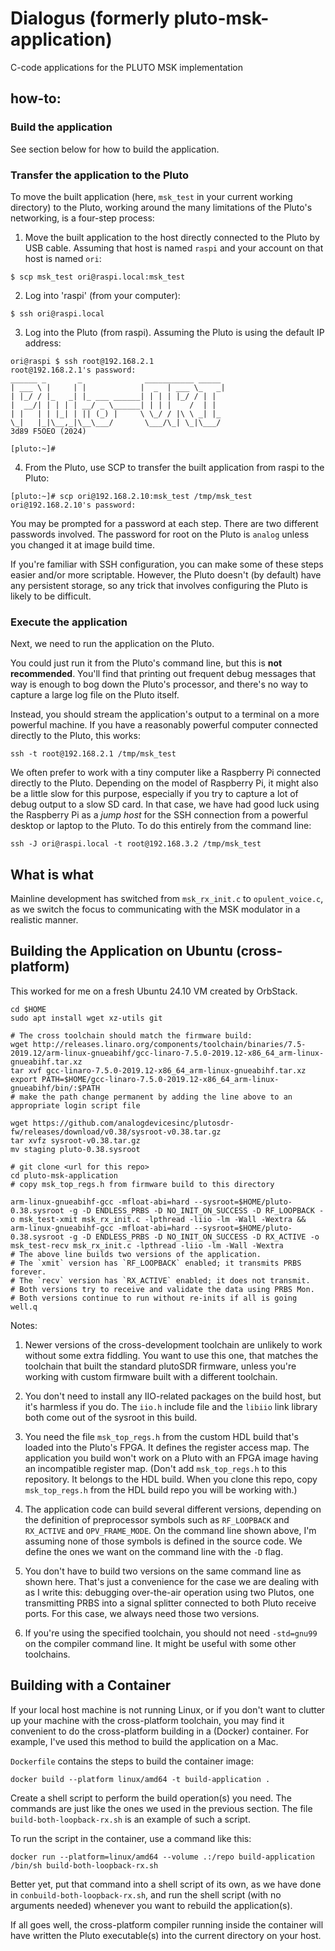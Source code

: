 # Dialogus (formerly pluto-msk-application)
C-code applications for the PLUTO MSK implementation 

## how-to:

### Build the application

See section below for how to build the application.

### Transfer the application to the Pluto

To move the built application (here, `msk_test` in your current
working directory) to the Pluto, working around the many limitations
of the Pluto's networking, is a four-step process:

1. Move the built application to the host directly connected
to the Pluto by USB cable. Assuming that host is named `raspi`
and your account on that host is named `ori`:
```
$ scp msk_test ori@raspi.local:msk_test
```

2. Log into 'raspi' (from your computer):
```
$ ssh ori@raspi.local
```

3. Log into the Pluto (from raspi). Assuming the Pluto is using
the default IP address:
```
ori@raspi $ ssh root@192.168.2.1
root@192.168.2.1's password: 
______ _       _              ___________ _____ 
| ___ \ |     | |            |  _  | ___ \_   _|
| |_/ / |_   _| |_ ___ ______| | | | |_/ / | |  
|  __/| | | | | __/ _ \______| | | |    /  | |  
| |   | | |_| | || (_) |     \ \_/ / |\ \ _| |_ 
\_|   |_|\__,_|\__\___/       \___/\_| \_|\___/ 
3d89 F5OEO (2024)

[pluto:~]#
```

4. From the Pluto, use SCP to transfer the built application
from raspi to the Pluto:
```
[pluto:~]# scp ori@192.168.2.10:msk_test /tmp/msk_test
ori@192.168.2.10's password:
```

You may be prompted for a password at each step. There are
two different passwords involved. The password for root
on the Pluto is `analog` unless you changed it at image
build time.

If you're familiar with SSH configuration, you can make
some of these steps easier and/or more scriptable. However,
the Pluto doesn't (by default) have any persistent storage,
so any trick that involves configuring the Pluto is likely
to be difficult.

### Execute the application

Next, we need to run the application on the Pluto.

You could just run it from the Pluto's command line, but
this is __not recommended__. You'll find that printing out
frequent debug messages that way is enough to bog down the
Pluto's processor, and there's no way to capture a large
log file on the Pluto itself.

Instead, you should stream the application's output to
a terminal on a more powerful machine. If you have a
reasonably powerful computer connected directly to the
Pluto, this works:
```
ssh -t root@192.168.2.1 /tmp/msk_test
```

We often prefer to work with a tiny computer like a
Raspberry Pi connected directly to the Pluto. Depending
on the model of Raspberry Pi, it might also be a little
slow for this purpose, especially if you try to capture
a lot of debug output to a slow SD card. In that case,
we have had good luck using the Raspberry Pi as a
_jump host_ for the SSH connection from a powerful
desktop or laptop to the Pluto. To do this entirely
from the command line:
```
ssh -J ori@raspi.local -t root@192.168.3.2 /tmp/msk_test
```

## What is what

Mainline development has switched from `msk_rx_init.c`
to `opulent_voice.c`, as we switch the focus to communicating
with the MSK modulator in a realistic manner.

## Building the Application on Ubuntu (cross-platform)

This worked for me on a fresh Ubuntu 24.10 VM created by OrbStack.

```
cd $HOME
sudo apt install wget xz-utils git

# The cross toolchain should match the firmware build:
wget http://releases.linaro.org/components/toolchain/binaries/7.5-2019.12/arm-linux-gnueabihf/gcc-linaro-7.5.0-2019.12-x86_64_arm-linux-gnueabihf.tar.xz
tar xvf gcc-linaro-7.5.0-2019.12-x86_64_arm-linux-gnueabihf.tar.xz
export PATH=$HOME/gcc-linaro-7.5.0-2019.12-x86_64_arm-linux-gnueabihf/bin/:$PATH
# make the path change permanent by adding the line above to an appropriate login script file

wget https://github.com/analogdevicesinc/plutosdr-fw/releases/download/v0.38/sysroot-v0.38.tar.gz
tar xvfz sysroot-v0.38.tar.gz 
mv staging pluto-0.38.sysroot

# git clone <url for this repo>
cd pluto-msk-application
# copy msk_top_regs.h from firmware build to this directory

arm-linux-gnueabihf-gcc -mfloat-abi=hard --sysroot=$HOME/pluto-0.38.sysroot -g -D ENDLESS_PRBS -D NO_INIT_ON_SUCCESS -D RF_LOOPBACK -o msk_test-xmit msk_rx_init.c -lpthread -liio -lm -Wall -Wextra && arm-linux-gnueabihf-gcc -mfloat-abi=hard --sysroot=$HOME/pluto-0.38.sysroot -g -D ENDLESS_PRBS -D NO_INIT_ON_SUCCESS -D RX_ACTIVE -o msk_test-recv msk_rx_init.c -lpthread -liio -lm -Wall -Wextra
# The above line builds two versions of the application.
# The `xmit` version has `RF_LOOPBACK` enabled; it transmits PRBS forever.
# The `recv` version has `RX_ACTIVE` enabled; it does not transmit.
# Both versions try to receive and validate the data using PRBS Mon.
# Both versions continue to run without re-inits if all is going well.q
```

Notes:

1. Newer versions of the cross-development toolchain are unlikely to work without
some extra fiddling. You want to use this one, that matches the toolchain that built
the standard plutoSDR firmware, unless you're working with custom firmware built
with a different toolchain.

2. You don't need to install any IIO-related packages on the build host, but it's
harmless if you do. The `iio.h` include file and the `libiio` link library both
come out of the sysroot in this build.

3. You need the file `msk_top_regs.h` from the custom HDL build that's loaded into
the Pluto's FPGA. It defines the register access map. The application you build
won't work on a Pluto with an FPGA image having an incompatible register map.
(Don't add `msk_top_regs.h` to this repository. It belongs to the HDL build.
When you clone this repo, copy `msk_top_regs.h` from the HDL build repo
you will be working with.)

4. The application code can build several different versions, depending on the
definition of preprocessor symbols such as `RF_LOOPBACK` and `RX_ACTIVE` and
`OPV_FRAME_MODE`. On the command line shown above, I'm assuming none of those
symbols is defined in the source code. We define the ones we want on the command
line with the `-D` flag.

5. You don't have to build two versions on the same command line as shown here.
That's just a convenience for the case we are dealing with as I write this:
debugging over-the-air operation using two Plutos, one transmitting PRBS into a
signal splitter connected to both Pluto receive ports. For this case, we always
need those two versions.

6. If you're using the specified toolchain, you should not need `-std=gnu99` on
the compiler command line. It might be useful with some other toolchains.

## Building with a Container

If your local host machine is not running Linux, or if you don't want to clutter
up your machine with the cross-platform toolchain, you may find it convenient to
do the cross-platform building in a (Docker) container. For example, I've used
this method to build the application on a Mac.

`Dockerfile` contains the steps to build the container image:

```
docker build --platform linux/amd64 -t build-application .
```

Create a shell script to perform the build operation(s) you need. The commands
are just like the ones we used in the previous section. The file
`build-both-loopback-rx.sh` is an example of such a script.

To run the script in the container, use a command like this:

```
docker run --platform=linux/amd64 --volume .:/repo build-application /bin/sh build-both-loopback-rx.sh
```

Better yet, put that command into a shell script of its own, as we have done
in `conbuild-both-loopback-rx.sh`, and run the shell script (with no arguments
needed) whenever you want to rebuild the application(s).

If all goes well, the cross-platform compiler running inside the container will
have written the Pluto executable(s) into the current directory on your host.
